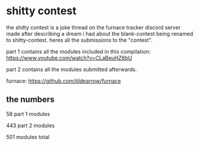 # shitty contest

the shitty contest is a joke thread on the furnace tracker discord server made after describing a dream i had about the blank-contest being renamed to shitty-contest.
heres all the submissions to the "contest".

part 1 contains all the modules included in this compilation: https://www.youtube.com/watch?v=CLaBeuHZ6bU

part 2 contains all the modules submitted afterwards.

furnace: https://github.com/tildearrow/furnace

## the numbers

58 part 1 modules

443 part 2 modules

501 modules total
